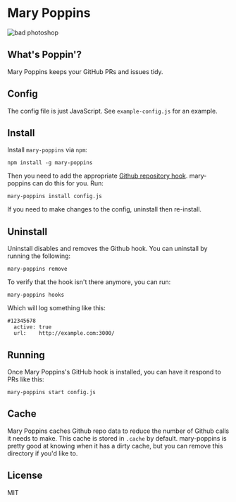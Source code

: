 # Mary Poppins


![bad photoshop](https://raw.github.com/btford/mary-poppins/master/poppins.jpg)

## What's Poppin'?

Mary Poppins keeps your GitHub PRs and issues tidy.


## Config

The config file is just JavaScript.
See `example-config.js` for an example.

## Install

Install `mary-poppins` via `npm`:

```shell
npm install -g mary-poppins
```

Then you need to add the appropriate [Github repository hook](http://developer.github.com/v3/repos/hooks/).
mary-poppins can do this for you.
Run:

```shell
mary-poppins install config.js
```

If you need to make changes to the config, uninstall then re-install.

## Uninstall

Uninstall disables and removes the Github hook.
You can uninstall by running the following:

```shell
mary-poppins remove
```

To verify that the hook isn't there anymore, you can run:

```shell
mary-poppins hooks
```

Which will log something like this:

```
#12345678
  active: true
  url:    http://example.com:3000/
```

## Running

Once Mary Poppins's GitHub hook is installed, you can have it respond to PRs like this:

```shell
mary-poppins start config.js
```

## Cache

Mary Poppins caches Github repo data to reduce the number of Github calls it needs to make.
This cache is stored in `.cache` by default.
mary-poppins is pretty good at knowing when it has a dirty cache, but you can remove this directory if you'd like to.

## License
MIT
